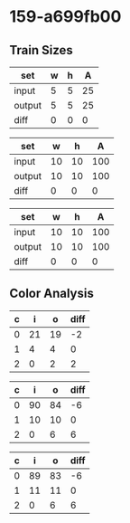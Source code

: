 # 159-a699fb00
## Train Sizes

|set|w|h|A|
|---|---|---|---|
|input|5|5|25|
|output|5|5|25|
|diff|0|0|0|


|set|w|h|A|
|---|---|---|---|
|input|10|10|100|
|output|10|10|100|
|diff|0|0|0|


|set|w|h|A|
|---|---|---|---|
|input|10|10|100|
|output|10|10|100|
|diff|0|0|0|


## Color Analysis

|c|i|o|diff|
|---|---|---|---|
|0|21|19|-2|
|1|4|4|0|
|2|0|2|2|


|c|i|o|diff|
|---|---|---|---|
|0|90|84|-6|
|1|10|10|0|
|2|0|6|6|


|c|i|o|diff|
|---|---|---|---|
|0|89|83|-6|
|1|11|11|0|
|2|0|6|6|

